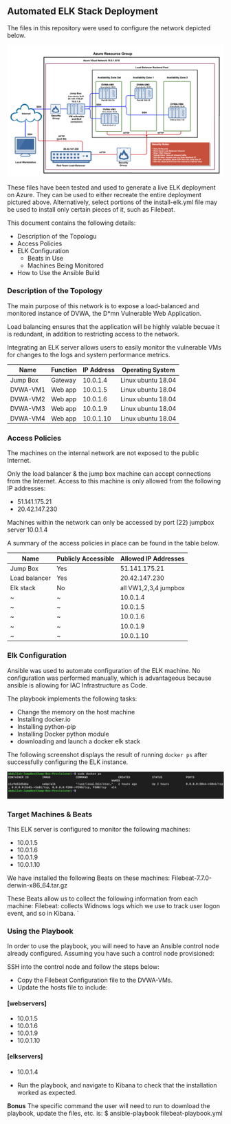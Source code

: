 ## Automated ELK Stack Deployment

The files in this repository were used to configure the network depicted below.

![Diagram](Images/VM.png)

These files have been tested and used to generate a live ELK deployment on Azure. They can be used to either recreate the entire deployment pictured above. Alternatively, select portions of the install-elk.yml file may be used to install only certain pieces of it, such as Filebeat.



This document contains the following details:
- Description of the Topologu
- Access Policies
- ELK Configuration
  - Beats in Use
  - Machines Being Monitored
- How to Use the Ansible Build


### Description of the Topology

The main purpose of this network is to expose a load-balanced and monitored instance of DVWA, the D*mn Vulnerable Web Application.

Load balancing ensures that the application will be highly valable becuae it is redundant, in addition to restricting access to the network.


Integrating an ELK server allows users to easily monitor the vulnerable VMs for changes to the logs and system performance metrics.


|   Name   | Function | IP Address |  Operating System  |
|----------|----------|------------|--------------------|
| Jump Box | Gateway  |  10.0.1.4  | Linux ubuntu 18.04 |
| DVWA-VM1 | Web app  |  10.0.1.5  | Linux ubuntu 18.04 |
| DVWA-VM2 | Web app  |  10.0.1.6  | Linux ubuntu 18.04 |
| DVWA-VM3 | Web app  |  10.0.1.9  | Linux ubuntu 18.04 |
| DVWA-VM4 | Web app  | 10.0.1.10  | Linux ubuntu 18.04 |

### Access Policies

The machines on the internal network are not exposed to the public Internet. 

Only the load balancer & the jump box machine can accept connections from the Internet. Access to this machine is only allowed from the following IP addresses:
* 51.141.175.21
* 20.42.147.230

Machines within the network can only be accessed by port (22) jumpbox server 10.0.1.4

A summary of the access policies in place can be found in the table below.

|      Name      | Publicly Accessible |  Allowed IP Addresses  |
|----------------|---------------------|------------------------|
|    Jump Box    |         Yes         |     51.141.175.21      |
| Load balancer  |         Yes         |     20.42.147.230      |
|    Elk stack   |         No          |  all VW1,2,3,4 jumpbox |
|        ~       |          ~          |        10.0.1.4        |
|        ~       |          ~          |        10.0.1.5        |
|        ~       |          ~          |        10.0.1.6        |
|        ~       |          ~          |        10.0.1.9        |
|        ~       |          ~          |        10.0.1.10       |

### Elk Configuration

Ansible was used to automate configuration of the ELK machine. No configuration was performed manually, which is advantageous because ansible is allowing for IAC Infrastructure as Code‎.

The playbook implements the following tasks:
* Change the memory on the host machine
* Installing docker.io
* Installing python-pip
* Installing Docker python module
* downloading and launch a docker elk stack


The following screenshot displays the result of running `docker ps` after successfully configuring the ELK instance.

![docker ps](Images/dockerPS.png)

### Target Machines & Beats
This ELK server is configured to monitor the following machines:
* 10.0.1.5
* 10.0.1.6
* 10.0.1.9
* 10.0.1.10

We have installed the following Beats on these machines:
Filebeat-7.7.0-derwin-x86_64.tar.gz

These Beats allow us to collect the following information from each machine:
Filebeat: collects Widnows logs which we use to track user logon event, and so in Kibana. `

### Using the Playbook
In order to use the playbook, you will need to have an Ansible control node already configured. Assuming you have such a control node provisioned: 

SSH into the control node and follow the steps below:
- Copy the Filebeat Configuration file to the DVWA-VMs.
- Update the hosts file to include:
#### [webservers]
* 10.0.1.5
* 10.0.1.6
* 10.0.1.9
* 10.0.1.10
#### [elkservers]
* 10.0.1.4

- Run the playbook, and navigate to Kibana to check that the installation worked as expected.


**Bonus**
The specific command the user will need to run to download the playbook, update the files, etc. is:
$ ansible-playbook filebeat-playbook.yml 
